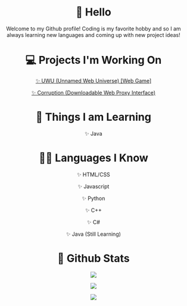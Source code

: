 <div align = 'center' line-spacing = '0'>
  <h1><strong>👋 Hello</strong></h1>
  <p>Welcome to my Github profile! Coding is my favorite hobby and so I am always learning new languages and coming up with new project ideas!</p>
  
  <h1><strong>💻 Projects I'm Working On</strong></h1>
  <p><a href = 'https://github.com/BbyfoxY/UWU/'>✨ UWU (Unnamed Web Universe) [Web Game]</a></p>
  <p><a href = 'https://github.com/BbyfoxY/Corruption/'>✨ Corruption (Downloadable Web Proxy Interface)</a></p>
  
  <h1><strong>🧠 Things I am Learning</strong></h1>
  <p>✨ Java</p>
  
  <h1><strong>🧑‍💻 Languages I Know</strong></h1>
  <p>✨ HTML/CSS</p>
  <p>✨ Javascript</p>
  <p>✨ Python</p>
  <p>✨ C++</p>
  <p>✨ C#</p>
  <p>✨ Java (Still Learning)</p>
  
  <h1><strong>📶 Github Stats</strong></h1>
  <img src = 'https://github-readme-stats.vercel.app/api/top-langs/?username=bbyfoxy&layout=compact&theme=nightowl'></img>
  
  <img src = 'https://github-readme-stats.vercel.app/api?username=bbyfoxy&theme=nightowl'></img>
  
  <img src="https://github-readme-streak-stats.herokuapp.com/?user=bbyfoxy&theme=nightowl"></img>
</div>
